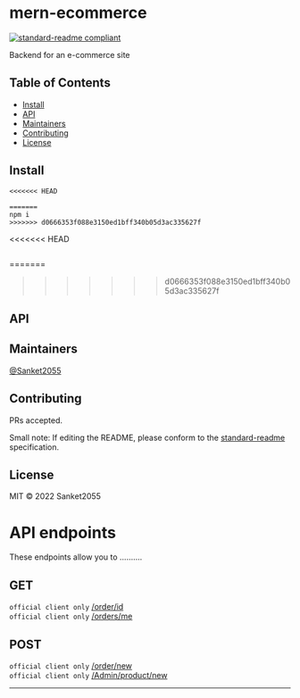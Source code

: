 # mern-ecommerce

[![standard-readme compliant](https://img.shields.io/badge/standard--readme-OK-green.svg?style=flat-square)](https://github.com/RichardLitt/standard-readme)

Backend for an e-commerce site

## Table of Contents

- [Install](#install)
- [API](#api)
- [Maintainers](#maintainers)
- [Contributing](#contributing)
- [License](#license)

## Install

```
<<<<<<< HEAD

=======
npm i 
>>>>>>> d0666353f088e3150ed1bff340b05d3ac335627f
```


<<<<<<< HEAD
```

```
=======
>>>>>>> d0666353f088e3150ed1bff340b05d3ac335627f

## API

## Maintainers

[@Sanket2055](https://github.com/Sanket2055)

## Contributing

PRs accepted.

Small note: If editing the README, please conform to the [standard-readme](https://github.com/RichardLitt/standard-readme) specification.

## License

MIT © 2022 Sanket2055

# API endpoints

These endpoints allow you to ..........

## GET

`official client only` [/order/id](#get-orderid) <br/>
`official client only` [/orders/me](#get-user-orders) <br/>

## POST

`official client only` [/order/new](#post-neworder) <br/>
`official client only` [/Admin/product/new](#does-something) <br/>

---
